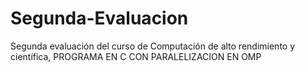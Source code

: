 # Segunda-Evaluacion
Segunda evaluación del curso de Computación de alto rendimiento y científica, PROGRAMA EN C CON PARALELIZACION EN OMP
